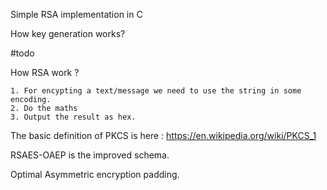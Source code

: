 Simple RSA implementation in C

How key generation works? 

 #todo

How RSA work ? 

    1. For encypting a text/message we need to use the string in some encoding.     
    2. Do the maths
    3. Output the result as hex.





The basic definition of PKCS is here : https://en.wikipedia.org/wiki/PKCS_1


RSAES-OAEP is the improved schema. 

Optimal Asymmetric encryption padding.














